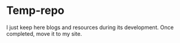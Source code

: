 # Temp-repo
I just keep here blogs and resources during its development. Once completed, move it to my site.
